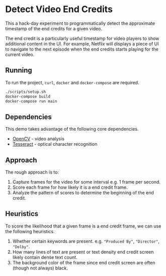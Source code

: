 # Detect Video End Credits

This a hack-day experiment to programmatically detect the approximate timestamp
of the end credits for a given video.

The end credit is a particularly useful timestamp for video players to show
additional content in the UI. For example, Netflix will displays a piece of UI
to navigate to the next episode when the end credits starts playing for the
current video.

## Running

To run the project, `curl`, `docker` and `docker-compose` are required.

```sh
./scripts/setup.sh
docker-compose build
docker-compose run main
```

## Dependencies

This demo takes advantage of the following core dependencies.

- [OpenCV](https://opencv.org/) - video analysis
- [Tesseract](https://github.com/tesseract-ocr/tesseract) - optical character
  recognition

## Approach

The rough approach is to:

1. Capture frames for the video for some interval e.g. 1 frame per second.
2. Score each frame for how likely it is a end credit frame.
3. Analyze the pattern of scores to determine the beginning of the end credit.

## Heuristics

To score the likelihood that a given frame is a end credit frame, we can use the
following heuristics.

1. Whether certain keywords are present. e.g. `"Produced By"`, `"Director"`,
   `"Dolby"`.
2. How many lines of text are present or text density end credit screen likely
   contain dense text count.
3. The background color of the frame since end credit screen are often (though
   not always) black.
